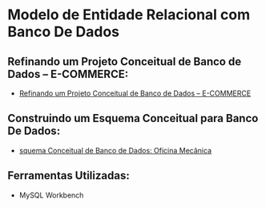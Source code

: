 # Modelo de Entidade Relacional com Banco De Dados

## Refinando um Projeto Conceitual de Banco de Dados – E-COMMERCE: 

- [Refinando um Projeto Conceitual de Banco de Dados – E-COMMERCE](https://github.com/bccalegari/sql_database_specialist_dio/tree/main/1.Modelo%20de%20Entidade%20Relacional%20com%20Banco%20De%20Dados/Refinando%20um%20Projeto%20Conceitual%20de%20Banco%20de%20Dados%20%E2%80%93%20E-COMMERCE)


## Construindo um Esquema Conceitual para Banco De Dados: 

- [squema Conceitual de Banco de Dados: Oficina Mecânica](https://github.com/bccalegari/sql_database_specialist_dio/tree/main/1.Modelo%20de%20Entidade%20Relacional%20com%20Banco%20De%20Dados/Construindo%20um%20Esquema%20Conceitual%20para%20Banco%20De%20Dados)


## Ferramentas Utilizadas: 

- MySQL Workbench

